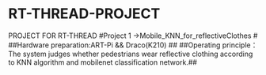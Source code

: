 # RT-THREAD-PROJECT
PROJECT FOR RT-THREAD
#Project 1 ->Mobile_KNN_for_reflectiveClothes #
  ##Hardware preparation:ART-Pi && Draco(K210) ##
  ##Operating principle：The system judges whether pedestrians wear reflective clothing according to KNN algorithm and mobilenet classification network.##

